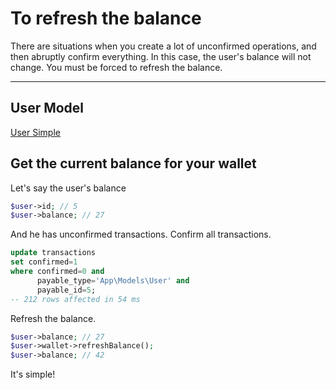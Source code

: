 # To refresh the balance

There are situations when you create a lot of unconfirmed operations, 
and then abruptly confirm everything. 
In this case, the user's balance will not change. 
You must be forced to refresh the balance.

---

## User Model

[User Simple](_include/models/user_simple.md ':include')

## Get the current balance for your wallet

Let's say the user's balance

```php
$user->id; // 5
$user->balance; // 27
```

And he has unconfirmed transactions.
Confirm all transactions.

```sql
update transactions 
set confirmed=1 
where confirmed=0 and 
      payable_type='App\Models\User' and 
      payable_id=5;
-- 212 rows affected in 54 ms
```

Refresh the balance.

```php
$user->balance; // 27
$user->wallet->refreshBalance();
$user->balance; // 42
```

It's simple!
